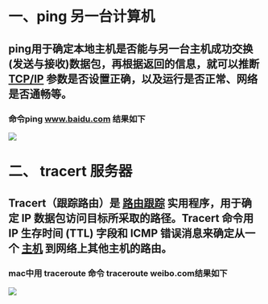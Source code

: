 # 一、ping 另一台计算机
## ping用于确定本地主机是否能与另一台主机成功交换(发送与接收)数据包，再根据返回的信息，就可以推断 [TCP/IP](https://baike.baidu.com/item/TCP%2FIP/214077) 参数是否设置正确，以及运行是否正常、网络是否通畅等。
### 命令ping  www.baidu.com 结果如下
![](https://github.com/20192021855-DCAN/HOMEWORK-1/blob/master/2017302580219/ping.png)


# 二、 tracert 服务器
## Tracert（跟踪路由）是 [路由跟踪](https://baike.baidu.com/item/%E8%B7%AF%E7%94%B1%E8%B7%9F%E8%B8%AA/8935428) 实用程序，用于确定 IP 数据包访问目标所采取的路径。Tracert 命令用 IP 生存时间 (TTL) 字段和 ICMP 错误消息来确定从一个 [主机](https://baike.baidu.com/item/%E4%B8%BB%E6%9C%BA/455151) 到网络上其他主机的路由。
### mac中用  traceroute  命令 traceroute weibo.com结果如下
![](https://github.com/20192021855-DCAN/HOMEWORK-1/blob/master/2017302580219/tracert.png)


